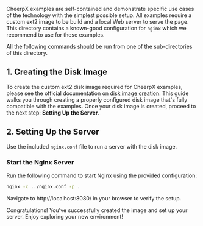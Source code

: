 ﻿CheerpX examples are self-contained and demonstrate specific use cases of the technology with the simplest possible setup. All examples require a custom ext2 image to be build and a local Web server to serve the page. This directory contains a known-good configuration for `nginx` which we recommend to use for these examples.

All the following commands should be run from one of the sub-directories of this directory.

## 1. Creating the Disk Image

To create the custom ext2 disk image required for CheerpX examples, please see the official documentation on [disk image creation](https://cheerpx.io/docs/guides/custom-images). This guide walks you through creating a properly configured disk image that's fully compatible with the examples. Once your disk image is created, proceed to the next step: **Setting Up the Server**.

## 2. Setting Up the Server

Use the included `nginx.conf` file to run a server with the disk image.

### Start the Nginx Server

Run the following command to start Nginx using the provided configuration:

```bash
nginx -c ../nginx.conf -p .
```

Navigate to http://localhost:8080/ in your browser to verify the setup.

Congratulations! You've successfully created the image and set up your server. Enjoy exploring your new environment!

